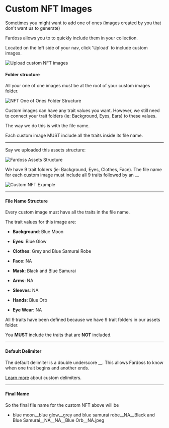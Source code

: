 # Custom NFT Images

Sometimes you might want to add one of ones (images created by you that don't want us to generate)

Fardoss allows you to to quickly include them in your collection.

Located on the left side of your nav, click 'Upload' to include custom images.

![Upload custom NFT images](https://s3.amazonaws.com/cdn.fardoss.com/docs_content/Custom%20Images%20Box.png)

#### Folder structure

All your one of one images must be at the root of your custom images folder.

![NFT One of Ones Folder Structure](https://s3.amazonaws.com/cdn.fardoss.com/docs_content/Custom%20Folder%20Structure.png)

Custom images can have any trait values you want. However, we still need to connect your trait folders (ie: Background, Eyes, Ears) to these values.

The way we do this is with the file name.

Each custom image MUST include all the traits inside its file name.

---

Say we uploaded this assets structure:

![Fardoss Assets Structure](https://s3.amazonaws.com/cdn.fardoss.com/docs_content/Assets%20Layout.png)

We have 9 trait folders (ie: Background, Eyes, Clothes, Face). The file name for each custom image must include all 9 traits followed by an __

![Custom NFT Example](https://s3.amazonaws.com/cdn.fardoss.com/docs_content/custom_image_one.jpeg)

---

#### File Name Structure

Every custom image must have all the traits in the file name.

The trait values for this image are:

- **Background**: Blue Moon

- **Eyes**: Blue Glow

- **Clothes**: Grey and Blue Samurai Robe

- **Face**: NA

- **Mask**: Black and Blue Samurai

- **Arms**: NA

- **Sleeves**: NA

- **Hands**: Blue Orb

- **Eye Wear**: NA

All 9 traits have been defined because we have 9 trait folders in our assets folder.

You **MUST** include the traits that are **NOT** included.

---

#### Default Delimiter

The default delimiter is a double underscore __. This allows Fardoss to know when one trait begins and another ends.

[Learn more](https://fardoss.com/docs/custom-nft-images/delimiter) about custom delimiters.

---

#### Final Name

So the final file name for the custom NFT above will be

- blue moon__blue glow__grey and blue samurai robe__NA__Black and Blue Samurai__NA__NA__Blue Orb__NA.jpeg
